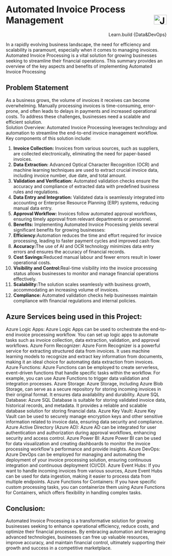 # Automated Invoice Process Management  <a href="https://www.linkedin.com/in/janvi-choudhary-68a199225/" target="blank"><img align="right" src="https://raw.githubusercontent.com/rahuldkjain/github-profile-readme-generator/master/src/images/icons/Social/linked-in-alt.svg" alt="Janvi Choudhary" height="30" width="40" /></a>
<p align="right">Learn.build {Data&DevOps} </p>
<p>
  In a rapidly evolving business landscape, the need for efficiency and scalability is paramount, especially when it comes to managing invoices. Automated Invoice Processing is a vital solution for growing businesses seeking to streamline their financial operations. This summary provides an overview of the key aspects and benefits of implementing Automated Invoice Processing

## Problem Statement
As a business grows, the volume of invoices it receives can become overwhelming. Manually processing invoices is time-consuming, error-prone, and often leads to delays in payments and increased operational costs. To address these challenges, businesses need a scalable and efficient solution.<br>
Solution Overview: Automated Invoice Processing leverages technology and automation to streamline the end-to-end invoice management workflow.<br>
Key components of this solution include:
<ol>
  <li><b>Invoice Collection:</b> Invoices from various sources, such as suppliers, are collected electronically, eliminating the need for paper-based invoices.</li>
  <li><b>Data Extraction:</b> Advanced Optical Character Recognition (OCR) and machine learning techniques are used to extract crucial invoice data, including invoice number, due date, and total amount.</li>
  <li><b>Validation and Verification:</b> Automated validation checks ensure the accuracy and compliance of extracted data with predefined business rules and regulations.</li>
  <li><b>Data Entry and Integration:</b> Validated data is seamlessly integrated into accounting or Enterprise Resource Planning (ERP) systems, reducing manual data entry.</li>
  <li><b>Approval Workflow:</b> Invoices follow automated approval workflows, ensuring timely approval from relevant departments or personnel.</li>
  <li><b>Benefits:</b> Implementing Automated Invoice Processing yields several significant benefits for growing businesses:</li>
  <li><b>Efficiency:</b>Automation reduces the time and effort required for invoice processing, leading to faster payment cycles and improved cash flow.</li>
  <li><b>Accuracy:</b>The use of AI and OCR technology minimizes data entry errors and ensures the accuracy of financial records.</li>
  <li><b>Cost Savings:</b>Reduced manual labour and fewer errors result in lower operational costs.</li>
  <li><b>Visibility and Control:</b>Real-time visibility into the invoice processing status allows businesses to monitor and manage financial operations effectively.</li>
  <li><b>Scalability:</b>The solution scales seamlessly with business growth, accommodating an increasing volume of invoices.</li>
  <li><b>Compliance: </b>Automated validation checks help businesses maintain compliance with financial regulations and internal policies.</li>
</ol> 

## Azure Services being used in this Project:
Azure Logic Apps: Azure Logic Apps can be used to orchestrate the end-to-end invoice processing workflow. You can set up logic apps to automate tasks such as invoice collection, data extraction, validation, and approval workflows.
Azure Form Recognizer: Azure Form Recognizer is a powerful service for extracting structured data from invoices. It uses machine learning models to recognize and extract key information from documents, making it an ideal choice for automating data extraction from invoices.
Azure Functions: Azure Functions can be employed to create serverless, event-driven functions that handle specific tasks within the workflow. For example, you can use Azure Functions to trigger data validation and integration processes.
Azure Storage: Azure Storage, including Azure Blob Storage, can serve as a secure repository for storing incoming invoices in their original format. It ensures data availability and durability.
Azure SQL Database: Azure SQL Database is suitable for storing validated invoice data, historical records, and metadata. It provides a reliable and scalable database solution for storing financial data.
Azure Key Vault: Azure Key Vault can be used to securely manage encryption keys and other sensitive information related to invoice data, ensuring data security and compliance.
Azure Active Directory (Azure AD): Azure AD can be integrated for user authentication and authorization during approval workflows, enhancing security and access control.
Azure Power BI: Azure Power BI can be used for data visualization and creating dashboards to monitor the invoice processing workflow's performance and provide insights.
Azure DevOps: Azure DevOps can be employed for managing and automating the deployment of your invoice processing solution, ensuring continuous integration and continuous deployment (CI/CD).
Azure Event Hubs: If you want to handle incoming invoices from various sources, Azure Event Hubs can be used for data ingestion, making it easier to process data from multiple endpoints.
Azure Functions for Containers: If you have specific custom processing tasks, you can containerize them using Azure Functions for Containers, which offers flexibility in handling complex tasks.

## Conclusion: 
Automated Invoice Processing is a transformative solution for growing businesses seeking to enhance operational efficiency, reduce costs, and optimize their financial processes. By embracing automation and leveraging advanced technologies, businesses can free up valuable resources, improve accuracy, and maintain financial control, ultimately supporting their growth and success in a competitive marketplace.

</p>

